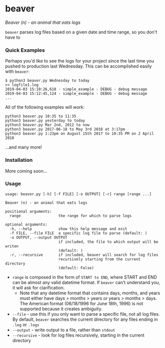 # beaver
*Beaver (n) - an animal that eats logs*

`beaver` parses log files based on a given date and time range, so you don't have to

### Quick Examples
Perhaps you'd like to see the logs for your project since the last time you pushed to production last Wednesday. This can be accomplished easily with `beaver`:
```
$ python3 beaver.py Wednesday to today
>> logfile1.log
2019-04-03 15:10:26,618 - simple_example - DEBUG - debug message
2019-04-03 15:12:45,124 - simple_example - DEBUG - debug message
...
```
All of the following examples will work:
```
python3 beaver.py 10:35 to 11:35
python3 beaver.py yesterday to today
python3 beaver.py Mar 2nd, 2012 to now
python3 beaver.py 2017-06-18 to May 3rd 2018 at 3:17pm
python3 beaver.py 1:23pm on August 15th 2017 to 10:35 PM on 2 April 2018
```
...and many more!

### Installation
More coming soon...

### Usage
```
usage: beaver.py [-h] [-f FILE] [-o OUTPUT] [-r] range [range ...]

Beaver (n) - an animal that eats logs

positional arguments:
  range                 the range for which to parse logs

optional arguments:
  -h, --help            show this help message and exit
  -f FILE, --file FILE  a specific log file to parse (default: )
  -o OUTPUT, --output OUTPUT
                        if included, the file to which output will be writen
                        (default: )
  -r, --recursive       if included, beaver will search for log files
                        recursively starting from the current directory
                        (default: False)
```
 * `range` is composed in the form of `START to END`, where START and END can be almost any valid datetime format. If `beaver` can't understand you, it will ask for clarification. 
   * Note that any datetime format that contains days, months, and years must either have days > months > years or years > months > days. The American format (06/18/1996 for June 18th, 1996) is not supported because it creates ambiguity.
 * `--file` - use this if you only want to parse a specific file, not all log files. By default, `beaver` searches the current directory for any files ending in `.log` or `.logs`
 * `--output` - write output to a file, rather than `stdout`
 * `--recursive` - look for log files recursively, starting in the current directory
